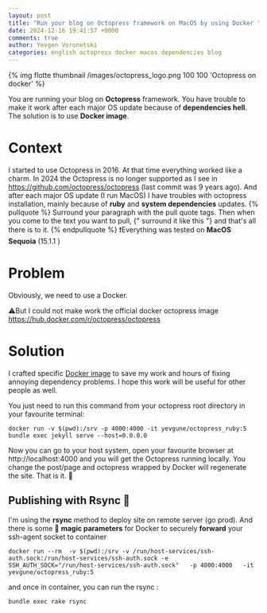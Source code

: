 ```yaml
---
layout: post
title: "Run your blog on Octopress framework on MacOS by using Docker "
date: 2024-12-16 19:41:57 +0000
comments: true
author: Yevgen Voronetski
categories: english octopress docker macos dependencies blog 
---
```



{% img flotte thumbnail /images/octopress_logo.png 100 100 'Octopress on docker' %}

You are running your blog on **Octopress** framework.
You have trouble to make it work after each major OS update because of **dependencies hell**.
The solution is to use **Docker image**.

<!-- more -->

# Context
I started to use Octopress in 2016. At that time everything worked like a charm. 
In 2024 the Octopress is no longer supported as I see in https://github.com/octopress/octopress (last commit was 9 years ago).
And after each major OS update (I run MacOS) I have troubles with octopress installation, mainly because of **ruby** and **system dependencies** updates.
{% pullquote %}
Surround your paragraph with the pull quote tags. Then when you come to
the text you want to pull, {" surround it like this "} and that's all there is to it.
{% endpullquote %}
❗Everything was tested on **MacOS Sequoia** (15.1.1 )

# Problem
Obviously, we need to use a Docker. 

⚠️But I could not make work the official docker octopress image https://hub.docker.com/r/octopress/octopress

# Solution

I crafted specific [Docker image](https://hub.docker.com/r/yevgune/octopress_ruby) to save my work and hours of fixing annoying dependency problems.
I hope this work will be useful for other people as well.

You just need to run this command from your octopress root directory in your favourite terminal:
```  
docker run -v $(pwd):/srv -p 4000:4000 -it yevgune/octopress_ruby:5 bundle exec jekyll serve --host=0.0.0.0 
```

Now you can go to your host system, open your favourite browser at http://localhost:4000 and you will get 
the Octopress running locally. You change the post/page and octopress wrapped by Docker will regenerate the 
site. That is it. 🥳

## Publishing with Rsync 🔄

I'm using the **rsync** method to deploy site on remote server (go prod).
And there is some 🧙 **magic parameters** for Docker to securely **forward** your ssh-agent socket to container 
```
docker run --rm  -v $(pwd):/srv -v /run/host-services/ssh-auth.sock:/run/host-services/ssh-auth.sock -e SSH_AUTH_SOCK="/run/host-services/ssh-auth.sock"   -p 4000:4000   -it yevgune/octopress_ruby:5
```
and once in container, you can run the rsync :
```
bundle exec rake rsync
```













